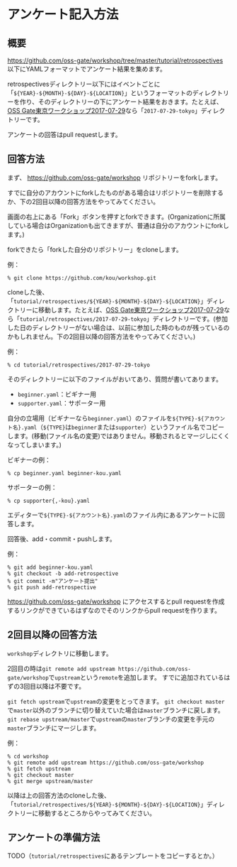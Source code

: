 # アンケート記入方法

## 概要

https://github.com/oss-gate/workshop/tree/master/tutorial/retrospectives 以下にYAMLフォーマットでアンケート結果を集めます。

retrospectivesディレクトリー以下にはイベントごとに「`${YEAR}-${MONTH}-${DAY}-${LOCATION}`」というフォーマットのディレクトリーを作り、そのディレクトリーの下にアンケート結果をおきます。たとえば、[OSS Gate東京ワークショップ2017-07-29](https://oss-gate.doorkeeper.jp/events/61378)なら「`2017-07-29-tokyo`」ディレクトリーです。

アンケートの回答はpull requestします。

## 回答方法

まず、 https://github.com/oss-gate/workshop リポジトリーをforkします。

すでに自分のアカウントにforkしたものがある場合はリポジトリーを削除するか、下の2回目以降の回答方法をやってみてください。

画面の右上にある「Fork」ボタンを押すとforkできます。(Organizationに所属している場合はOrganizationも出てきますが、普通は自分のアカウントにforkします。)

forkできたら「forkした自分のリポジトリー」をcloneします。

例：

```console
% git clone https://github.com/kou/workshop.git
```

cloneした後、「`tutorial/retrospectives/${YEAR}-${MONTH}-${DAY}-${LOCATION}`」ディレクトリーに移動します。たとえば、[OSS Gate東京ワークショップ2017-07-29](https://oss-gate.doorkeeper.jp/events/61378)なら「`tutorial/retrospectives/2017-07-29-tokyo`」ディレクトリーです。(参加した日のディレクトリーがない場合は、以前に参加した時のものが残っているのかもしれません。下の2回目以降の回答方法をやってみてください。)

例：

```console
% cd tutorial/retrospectives/2017-07-29-tokyo
```

そのディレクトリーに以下のファイルがおいてあり、質問が書いてあります。

  * `beginner.yaml`：ビギナー用
  * `supporter.yaml`：サポーター用

自分の立場用（ビギナーなら`beginner.yaml`）のファイルを`${TYPE}-${アカウント名}.yaml`（`${TYPE}`は`beginner`または`supporter`）というファイル名でコピーします。(移動(ファイル名の変更)ではありません。移動されるとマージしにくくなってしまいます。)

ビギナーの例：

```console
% cp beginner.yaml beginner-kou.yaml
```

サポーターの例：

```console
% cp supporter{,-kou}.yaml
```

エディターで`${TYPE}-${アカウント名}.yaml`のファイル内にあるアンケートに回答します。

回答後、add・commit・pushします。

例：

```console
% git add beginner-kou.yaml
% git checkout -b add-retrospective
% git commit -m"アンケート提出"
% git push add-retrospective
```

https://github.com/oss-gate/workshop にアクセスするとpull requestを作成するリンクができているはずなのでそのリンクからpull requestを作ります。

## 2回目以降の回答方法

`workshop`ディレクトリに移動します。

2回目の時は`git remote add upstream https://github.com/oss-gate/workshop`で`upstream`という`remote`を追加します。
すでに追加されているはずの3回目以降は不要です。

`git fetch upstream`で`upstream`の変更をとってきます。
`git checkout master`で`master`以外のブランチに切り替えていた場合は`master`ブランチに戻します。
`git rebase upstream/master`で`upstream`の`master`ブランチの変更を手元の`master`ブランチにマージします。

例：

```console
% cd workshop
% git remote add upstream https://github.com/oss-gate/workshop
% git fetch upstream
% git checkout master
% git merge upstream/master
```

以降は上の回答方法のcloneした後、「`tutorial/retrospectives/${YEAR}-${MONTH}-${DAY}-${LOCATION}`」ディレクトリーに移動するところからやってみてください。

## アンケートの準備方法

TODO（`tutorial/retrospectives`にあるテンプレートをコピーするとか。）
